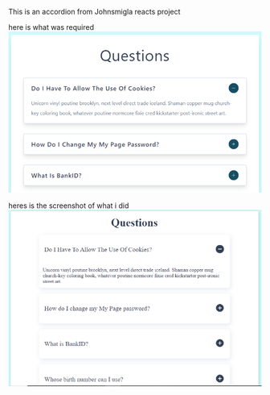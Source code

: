 This is an accordion from Johnsmigla reacts project

here is what was required ![accordion](image-1.png)

heres is the screenshot of what i did ![the result](image.png)